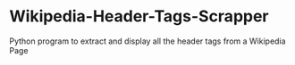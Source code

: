 # Wikipedia-Header-Tags-Scrapper
Python program to extract and display all the header tags from a Wikipedia Page
